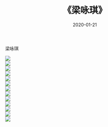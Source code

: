 ﻿---
layout: post
title:  《梁咏琪》
date:   2020-01-21
img: http://pic.660000.xyz/1:/壁纸/明星魅力/华人明星/梁咏琪/000.jpg
categories: [美女, 清纯, 唯美]
---

梁咏琪

 ![](http://pic.660000.xyz/1:/壁纸/明星魅力/华人明星/梁咏琪/001.jpg) <br>![](http://pic.660000.xyz/1:/壁纸/明星魅力/华人明星/梁咏琪/002.jpg) <br>![](http://pic.660000.xyz/1:/壁纸/明星魅力/华人明星/梁咏琪/003.jpg) <br>![](http://pic.660000.xyz/1:/壁纸/明星魅力/华人明星/梁咏琪/004.jpg) <br>![](http://pic.660000.xyz/1:/壁纸/明星魅力/华人明星/梁咏琪/005.jpg) <br>![](http://pic.660000.xyz/1:/壁纸/明星魅力/华人明星/梁咏琪/006.jpg) <br>![](http://pic.660000.xyz/1:/壁纸/明星魅力/华人明星/梁咏琪/007.jpg) <br>![](http://pic.660000.xyz/1:/壁纸/明星魅力/华人明星/梁咏琪/008.jpg) <br>![](http://pic.660000.xyz/1:/壁纸/明星魅力/华人明星/梁咏琪/009.jpg) <br>![](http://pic.660000.xyz/1:/壁纸/明星魅力/华人明星/梁咏琪/010.jpg) <br>![](http://pic.660000.xyz/1:/壁纸/明星魅力/华人明星/梁咏琪/011.jpg) <br>![](http://pic.660000.xyz/1:/壁纸/明星魅力/华人明星/梁咏琪/012.jpg) <br>![](http://pic.660000.xyz/1:/壁纸/明星魅力/华人明星/梁咏琪/013.jpg) <br>